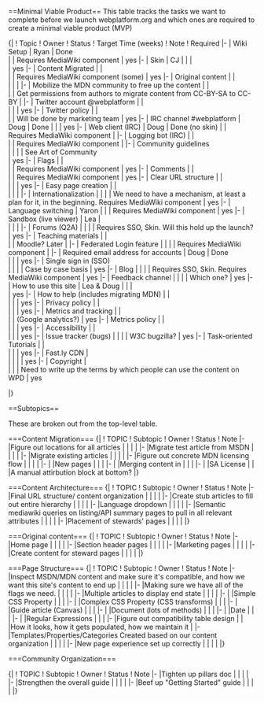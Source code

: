 ==Minimal Viable Product==
This table tracks the tasks we want to complete before we launch webplatform.org and which ones are required to create a minimal viable product (MVP) 

{|
! Topic
! Owner
! Status
! Target Time (weeks)
! Note
! Required 
|-
| Wiki Setup
| Ryan
| Done                                         
| 
| Requires MediaWiki component
| yes
|-
| Skin
| CJ
| 
| 
| 	
| yes
|-
| Content Migrated
| 
| 	
| 
| Requires MediaWiki component (some) 
| yes
|-
| Original content
| 
| 	
| 
| 
|
|-
| Mobilize the MDN community to free up the content
| 
| 	
| 
| Get permissions from authors to migrate content from CC-BY-SA to CC-BY
|
|-
| Twitter account @webplatform
| 
| 	
| 
| 
| yes
|-
| Twitter policy 
| 
| 	
| 
| Will be done by marketing team
| yes
|-
| IRC channel #webplatform
| Doug
| Done
| 
| 
| yes
|-
| Web client (IRC)
| Doug 
| Done (no skin)
| 
| Requires MediaWiki component
| 
|-
| Logging bot (IRC)
| 
| 	
| 
| Requires MediaWiki component
| 
|-
| Community guidelines	
| 
| 
| 
| See Art of Community	
| yes
|-
| Flags
| 
| 	
| 
| Requires MediaWiki component
| yes
|-
| Comments
| 
| 	
| 
| Requires MediaWiki component
| yes
|-
| Clear URL structure
| 
| 	
| 
| 
| yes
|-
| Easy page creation
| 
| 	
| 
| 
| 
|-
| Internationalization
| 
| 
| 
| We need to have a mechanism, at least a plan for it, in the beginning. Requires MediaWiki component
| yes
|-
| Language switching
| Yaron
| 
| 
| Requires MediaWiki component
| yes
|-
| Sandbox (live viewer)
| Lea
| 	
| 
| 
| 
|-
| Forums (Q2A)
| 
| 
| 
| Requires SSO, Skin. Will this hold up the launch? 
| yes
|-
| Teaching materials
| 
| 	
| 
| Moodle? Later
| 
|-
| Federated Login feature
| 
| 
| 
| Requires MediaWiki component
| 
|-
| Required email address for accounts
| Doug
| Done	
| 
| 
| yes
|-
| Single sign in (SSO)	
| 
| 
| 
| Case by case basis
| yes
|-
| Blog
| 
| 
| 
| Requires SSO, Skin. Requires MediaWiki component
| yes
|-
| Feedback channel
| 
|
| 
| Which one?
| yes
|-
| How to use this site
| Lea & Doug
| 
| 
| 	
| yes
|-
| How to help (includes migrating MDN)
| 
| 	
| 
| 
| yes
|-
| Privacy policy
| 
| 	
| 
| 
| yes
|-
| Metrics and tracking 
| 
| 	
| 
| (Google analytics?)
| yes
|-
| Metrics policy
| 
| 	
| 
| 
| yes
|-
| Accessibility
| 
| 	
| 
| 
| yes
|-
| Issue tracker (bugs)
| 
| 
| 
| W3C bugzilla?
| yes
|-
| Task-oriented Tutorials
| 
| 	
| 
| 
| yes
|-
| Fast.ly CDN
| 	
| 
| 
| 
| yes
|-
| Copyright
| 	
| 
| 
| Need to write up the terms by which people can use the content on WPD
| yes

|}




==Subtopics==

These are broken out from the top-level table.




===Content Migration===
{|
! TOPIC
! Subtopic
! Owner
! Status
! Note
|-
|Figure out locations for all articles
|
|
|
|
|-
|Migrate test article from MSDN
|
|
|
|
|-
|Migrate existing articles
|
|
|
|
|-
|Figure out concrete MDN licensing flow
|
|
|
|
|-
|
|New pages
|
|
|
|-
|
|Merging content in
|
|
|
|-
|
|SA License
|
|
|A manual attirbution block at bottom?
|}


===Content Architecture===
{|
! TOPIC
! Subtopic
! Owner
! Status
! Note
|-
|Final URL structure/ content organization
|
|
|
|
|-
|Create stub articles to fill out entire hierarchy
|
|
|
|
|-
|Language dropdown
|
|
|
|
|-
|Semantic mediawiki queries on listing/API summary pages to pull in all relevant attributes
|
|
|
|
|-
|Placement of stewards' pages
|
|
|
|
|}



===Original content===
{|
! TOPIC
! Subtopic
! Owner
! Status
! Note
|-
|Home page
|
|
|
|
|-
|Section header pages
|
|
|
|
|-
|Marketing pages
|
|
|
|
|-
|Create content for steward pages
|
|
|
|
|}



===Page Structure===
{|
! TOPIC
! Subtopic
! Owner
! Status
! Note
|-
|Inspect MSDN/MDN content and make sure it's compatible, and how we want this site's content to end up
|
|
|
|
|-
|Making sure we have all of the flags we need.
|
|
|
|
|-
|Multiple articles to display end state
|
|
|
|
|-
|
|Simple CSS Property
|
|
|
|-
|
|Complex CSS Property (CSS transforms)
|
|
|
|-
|
|Guide article (Canvas)
|
|
|
|-
|
|Document (lots of methods)
|
|
|
|-
|
|Date
|
|
|
|-
|
|Regular Expressions
|
|
|
|-
|Figure out compatibility table design
|
|
|How it looks, how it gets populated, how we maintain it
|
|-
|Templates/Properties/Categories Created based on our content organization
|
|
|
|
|-
|New page experience set up correctly
|
|
|
|
|}

===Community Organization===



{|
! TOPIC
! Subtopic
! Owner
! Status
! Note
|-
|Tighten up pillars doc
|
|
|
|
|-
|Strengthen the overall guide
|
|
|
|
|-
|Beef up "Getting Started" guide
|
|
|
|
|}